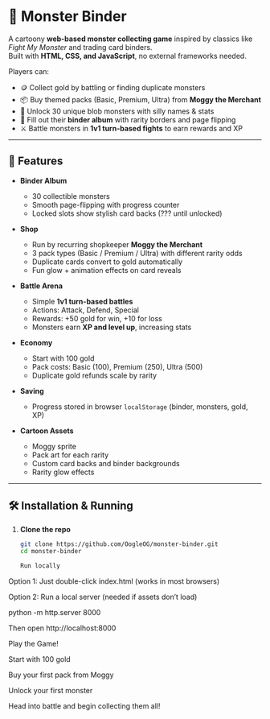 # 🐉 Monster Binder

A cartoony **web-based monster collecting game** inspired by classics like *Fight My Monster* and trading card binders.  
Built with **HTML, CSS, and JavaScript**, no external frameworks needed.  

Players can:
- 🪙 Collect gold by battling or finding duplicate monsters  
- 📦 Buy themed packs (Basic, Premium, Ultra) from **Moggy the Merchant**  
- 🎴 Unlock 30 unique blob monsters with silly names & stats  
- 📕 Fill out their **binder album** with rarity borders and page flipping  
- ⚔️ Battle monsters in **1v1 turn-based fights** to earn rewards and XP  

---

## 🚀 Features

- **Binder Album**
  - 30 collectible monsters
  - Smooth page-flipping with progress counter
  - Locked slots show stylish card backs (??? until unlocked)

- **Shop**
  - Run by recurring shopkeeper **Moggy the Merchant**
  - 3 pack types (Basic / Premium / Ultra) with different rarity odds
  - Duplicate cards convert to gold automatically
  - Fun glow + animation effects on card reveals

- **Battle Arena**
  - Simple **1v1 turn-based battles**
  - Actions: Attack, Defend, Special
  - Rewards: +50 gold for win, +10 for loss
  - Monsters earn **XP and level up**, increasing stats

- **Economy**
  - Start with 100 gold
  - Pack costs: Basic (100), Premium (250), Ultra (500)
  - Duplicate gold refunds scale by rarity

- **Saving**
  - Progress stored in browser `localStorage` (binder, monsters, gold, XP)

- **Cartoon Assets**
  - Moggy sprite
  - Pack art for each rarity
  - Custom card backs and binder backgrounds
  - Rarity glow effects

---

## 🛠️ Installation & Running

1. **Clone the repo**
   ```bash
   git clone https://github.com/OogleOG/monster-binder.git
   cd monster-binder

   Run locally

Option 1: Just double-click index.html (works in most browsers)

Option 2: Run a local server (needed if assets don’t load)

python -m http.server 8000


Then open http://localhost:8000

Play the Game!

Start with 100 gold

Buy your first pack from Moggy

Unlock your first monster

Head into battle and begin collecting them all!

